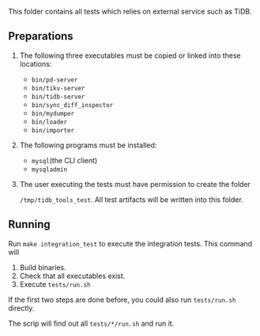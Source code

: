 

This folder contains all tests which relies on external service such as TiDB.

## Preparations

1. The following three executables must be copied or linked into these locations:

   - `bin/pd-server`
   - `bin/tikv-server`
   - `bin/tidb-server`
   - `bin/sync_diff_inspector`
   - `bin/mydumper`
   - `bin/loader`
   - `bin/importer`

2. The following programs must be installed:

   - `mysql`(the CLI client)
   - `mysqladmin`

3. The user executing the tests must have permission to create the folder

   `/tmp/tidb_tools_test`. All test artifacts will be written into this folder.

## Running

Run `make integration_test` to execute the integration tests. This command will

1. Build binaries.
2. Check that all executables exist.
3. Execute `tests/run.sh`

If the first two steps are done before, you could also run `tests/run.sh` directly.

The scrip will find out all `tests/*/run.sh` and run it.
